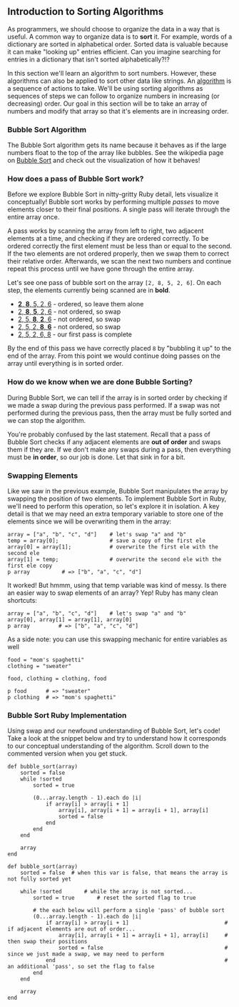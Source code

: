 ## Introduction to Sorting Algorithms

As programmers, we should choose to organize the data in a way that is useful. A common way to organize data is to **sort** it. For example, words of a dictionary are sorted in alphabetical order. Sorted data is valuable because it can make "looking up" entries efficient. Can you imagine searching for entries in a dictionary that isn't sorted alphabetically?!?

In this section we'll learn an algorithm to sort numbers. However, these algorithms can also be applied to sort other data like strings. An [algorithm](https://en.wikipedia.org/wiki/Algorithm) is a sequence of actions to take. We'll be using sorting algorithms as sequences of steps we can follow to organize numbers in increasing (or decreasing) order. Our goal in this section will be to take an array of numbers and modify that array so that it's elements are in increasing order.

### Bubble Sort Algorithm

The Bubble Sort algorithm gets its name because it behaves as if the large numbers float to the top of the array like bubbles. See the wikipedia page on [Bubble Sort](https://en.wikipedia.org/wiki/Bubble_sort#Analysis) and check out the visualization of how it behaves!

### How does a pass of Bubble Sort work?

Before we explore Bubble Sort in nitty-gritty Ruby detail, lets visualize it conceptually! Bubble sort works by performing multiple _passes_ to move elements closer to their final positions. A single pass will iterate through the entire array once.

A pass works by scanning the array from left to right, two adjacent elements at a time, and checking if they are ordered correctly. To be ordered correctly the first element must be less than or equal to the second. If the two elements are not ordered properly, then we swap them to correct their relative order. Afterwards, we scan the next two numbers and continue repeat this process until we have gone through the entire array.

Let's see one pass of bubble sort on the array `[2, 8, 5, 2, 6]`. On each step, the elements currently being scanned are in **bold**.

*   <a href="" target="_blank">**2**, **8**, 5, 2, 6</a> - ordered, so leave them alone
*   <a href="" target="_blank">2, **8**, **5**, 2, 6</a> - not ordered, so swap
*   <a href="" target="_blank">2, 5, **8**, **2**, 6</a> - not ordered, so swap
*   <a href="" target="_blank">2, 5, 2, **8**, **6**</a> - not ordered, so swap
*   <a href="" target="_blank">2, 5, 2, 6, 8</a> - our first pass is complete

By the end of this pass we have correctly placed `8` by "bubbling it up" to the end of the array. From this point we would continue doing passes on the array until everything is in sorted order.

### How do we know when we are done Bubble Sorting?

During Bubble Sort, we can tell if the array is in sorted order by checking if we made a swap during the previous pass performed. If a swap was not performed during the previous pass, then the array must be fully sorted and we can stop the algorithm.

You're probably confused by the last statement. Recall that a pass of Bubble Sort checks if any adjacent elements are **out of order** and swaps them if they are. If we don't make any swaps during a pass, then everything must be **in order**, so our job is done. Let that sink in for a bit.

### Swapping Elements

Like we saw in the previous example, Bubble Sort manipulates the array by swapping the position of two elements. To implement Bubble Sort in Ruby, we'll need to perform this operation, so let's explore it in isolation. A key detail is that we may need an extra temporary variable to store one of the elements since we will be overwriting them in the array:

    array = ["a", "b", "c", "d"]    # let's swap "a" and "b"
    temp = array[0];                # save a copy of the first ele
    array[0] = array[1];            # overwrite the first ele with the second ele
    array[1] = temp;                # overwrite the second ele with the first ele copy
    p array          # => ["b", "a", "c", "d"]

It worked! But hmmm, using that temp variable was kind of messy. Is there an easier way to swap elements of an array? Yep! Ruby has many clean shortcuts:

    array = ["a", "b", "c", "d"]    # let's swap "a" and "b"
    array[0], array[1] = array[1], array[0]
    p array         # => ["b", "a", "c", "d"]

As a side note: you can use this swapping mechanic for entire variables as well

    food = "mom's spaghetti"
    clothing = "sweater"

    food, clothing = clothing, food

    p food      # => "sweater"
    p clothing  # => "mom's spaghetti"

### Bubble Sort Ruby Implementation

Using swap and our newfound understanding of Bubble Sort, let's code! Take a look at the snippet below and try to understand how it corresponds to our conceptual understanding of the algorithm. Scroll down to the commented version when you get stuck.

    def bubble_sort(array)
        sorted = false
        while !sorted
            sorted = true

            (0...array.length - 1).each do |i|
                if array[i] > array[i + 1]
                    array[i], array[i + 1] = array[i + 1], array[i]
                    sorted = false
                end
            end
        end

        array
    end

    def bubble_sort(array)
        sorted = false  # when this var is false, that means the array is not fully sorted yet

        while !sorted       # while the array is not sorted...
            sorted = true       # reset the sorted flag to true

            # the each below will perform a single 'pass' of bubble sort
            (0...array.length - 1).each do |i|
                if array[i] > array[i + 1]                              # if adjacent elements are out of order...
                    array[i], array[i + 1] = array[i + 1], array[i]     #   then swap their positions
                    sorted = false                                      # since we just made a swap, we may need to perform
                end                                                     # an additional 'pass', so set the flag to false
            end
        end

        array
    end
